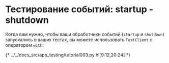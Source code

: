 # Тестирование событий: startup - shutdown

Когда вам нужно, чтобы ваши обработчики событий (`startup` и `shutdown`) запускались в ваших тестах, вы можете использовать `TestClient` с оператором `with`:

{* ../../docs_src/app_testing/tutorial003.py hl[9:12,20:24] *}
